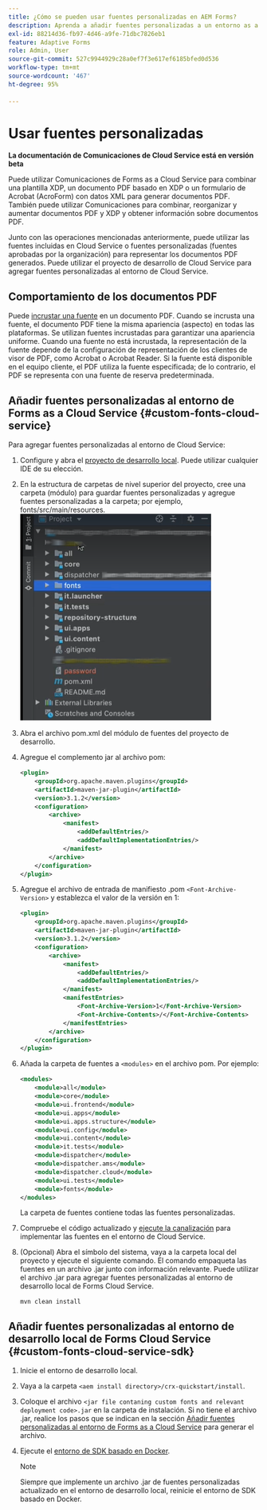 ```yaml
---
title: ¿Cómo se pueden usar fuentes personalizadas en AEM Forms?
description: Aprenda a añadir fuentes personalizadas a un entorno as a Cloud Service de Forms.
exl-id: 88214d36-fb97-4d46-a9fe-71dbc7826eb1
feature: Adaptive Forms
role: Admin, User
source-git-commit: 527c9944929c28a0ef7f3e617ef6185bfed0d536
workflow-type: tm+mt
source-wordcount: '467'
ht-degree: 95%

---
```


# Usar fuentes personalizadas

**La documentación de Comunicaciones de Cloud Service está en versión beta**

Puede utilizar Comunicaciones de Forms as a Cloud Service para combinar una plantilla XDP, un documento PDF basado en XDP o un formulario de Acrobat (AcroForm) con datos XML para generar documentos PDF. También puede utilizar Comunicaciones para combinar, reorganizar y aumentar documentos PDF y XDP y obtener información sobre documentos PDF.

Junto con las operaciones mencionadas anteriormente, puede utilizar las fuentes incluidas en Cloud Service o fuentes personalizadas (fuentes aprobadas por la organización) para representar los documentos PDF generados. Puede utilizar el proyecto de desarrollo de Cloud Service para agregar fuentes personalizadas al entorno de Cloud Service.

## Comportamiento de los documentos PDF

Puede [incrustar una fuente](https://adobedocs.github.io/experience-manager-forms-cloud-service-developer-reference/references/output-sync/#tag/PrintedOutputOptions) en un documento PDF. Cuando se incrusta una fuente, el documento PDF tiene la misma apariencia (aspecto) en todas las plataformas. Se utilizan fuentes incrustadas para garantizar una apariencia uniforme. Cuando una fuente no está incrustada, la representación de la fuente depende de la configuración de representación de los clientes de visor de PDF, como Acrobat o Acrobat Reader. Si la fuente está disponible en el equipo cliente, el PDF utiliza la fuente especificada; de lo contrario, el PDF se representa con una fuente de reserva predeterminada.

## Añadir fuentes personalizadas al entorno de Forms as a Cloud Service {#custom-fonts-cloud-service}

Para agregar fuentes personalizadas al entorno de Cloud Service:

1. Configure y abra el [proyecto de desarrollo local](setup-local-development-environment.md). Puede utilizar cualquier IDE de su elección.
1. En la estructura de carpetas de nivel superior del proyecto, cree una carpeta (módulo) para guardar fuentes personalizadas y agregue fuentes personalizadas a la carpeta; por ejemplo, fonts/src/main/resources.
   ![Carpeta Fuentes](assets/fonts.png)

1. Abra el archivo pom.xml del módulo de fuentes del proyecto de desarrollo.
1. Agregue el complemento jar al archivo pom:

   ```xml
   <plugin>
       <groupId>org.apache.maven.plugins</groupId>
       <artifactId>maven-jar-plugin</artifactId>
       <version>3.1.2</version>
       <configuration>
           <archive>
               <manifest>
                   <addDefaultEntries/>
                   <addDefaultImplementationEntries/>
               </manifest>
           </archive>
       </configuration>
   </plugin>
   ```

1. Agregue el archivo de entrada de manifiesto .pom `<Font-Archive-Version>` y establezca el valor de la versión en 1:

   ```xml
   <plugin>
       <groupId>org.apache.maven.plugins</groupId>
       <artifactId>maven-jar-plugin</artifactId>
       <version>3.1.2</version>
       <configuration>
           <archive>
               <manifest>
                   <addDefaultEntries/>
                   <addDefaultImplementationEntries/>
               </manifest>
               <manifestEntries>
                   <Font-Archive-Version>1</Font-Archive-Version>
                   <Font-Archive-Contents>/</Font-Archive-Contents>
               </manifestEntries> 
           </archive>
       </configuration>
   </plugin>
   ```

1. Añada la carpeta de fuentes a `<modules>` en el archivo pom. Por ejemplo:

   ```xml
   <modules>
       <module>all</module>
       <module>core</module>
       <module>ui.frontend</module>
       <module>ui.apps</module>
       <module>ui.apps.structure</module>
       <module>ui.config</module>
       <module>ui.content</module>
       <module>it.tests</module>
       <module>dispatcher</module>
       <module>dispatcher.ams</module>
       <module>dispatcher.cloud</module>
       <module>ui.tests</module>
       <module>fonts</module>
   </modules>
   ```

   La carpeta de fuentes contiene todas las fuentes personalizadas.

1. Compruebe el código actualizado y [ejecute la canalización](/help/implementing/cloud-manager/deploy-code.md) para implementar las fuentes en el entorno de Cloud Service.

1. (Opcional) Abra el símbolo del sistema, vaya a la carpeta local del proyecto y ejecute el siguiente comando. El comando empaqueta las fuentes en un archivo .jar junto con información relevante. Puede utilizar el archivo .jar para agregar fuentes personalizadas al entorno de desarrollo local de Forms Cloud Service.

   ```shell
   mvn clean install
   ```

## Añadir fuentes personalizadas al entorno de desarrollo local de Forms Cloud Service {#custom-fonts-cloud-service-sdk}

1. Inicie el entorno de desarrollo local.
1. Vaya a la carpeta `<aem install directory>/crx-quickstart/install`.
1. Coloque el archivo `<jar file contaning custom fonts and relevant deployment code>.jar` en la carpeta de instalación. Si no tiene el archivo .jar, realice los pasos que se indican en la sección [Añadir fuentes personalizadas al entorno de Forms as a Cloud Service](#custom-fonts-cloud-service) para generar el archivo.
1. Ejecute el [entorno de SDK basado en Docker](setup-local-development-environment.md#docker-microservices).


   >[!NOTE]
   >
   >Siempre que implemente un archivo .jar de fuentes personalizadas actualizado en el entorno de desarrollo local, reinicie el entorno de SDK basado en Docker.
